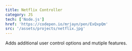 ```yaml
---
title: Netflix Controller
category: JS
tech: ['Node.js']
href: 'https://codepen.io/mrjayn/pen/ExQxpQm'
src: '/assets/projects/netflix.jpg'
---
```


Adds additional user control options and mutiple features.
